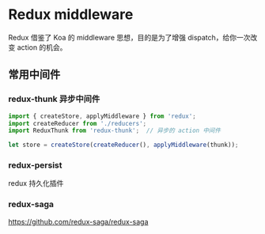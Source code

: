 # Redux middleware

Redux 借鉴了 Koa 的 middleware 思想，目的是为了增强 dispatch，给你一次改变 action 的机会。

## 常用中间件

### redux-thunk 异步中间件

```js
import { createStore, applyMiddleware } from 'redux';
import createReducer from './reducers';
import ReduxThunk from 'redux-thunk';  // 异步的 action 中间件

let store = createStore(createReducer(), applyMiddleware(thunk));

```
### redux-persist

redux 持久化插件

### redux-saga

https://github.com/redux-saga/redux-saga
